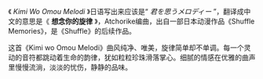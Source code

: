 

《 _Kimi Wo Omou Melodi_ 》日语写出来应该是“ _君を思うメロディー_ ”，翻译成中文的意思是《 **想念你的旋律**
》，Atchorike编曲，出自一部日本动漫作品《Shuffle Memories》，是《Shuffle》的后续作品。

这首《Kimi wo Omou
Melodi》曲风纯净、唯美，旋律简单却不单调。每一个灵动的音符都跳动着生命的韵律，犹如粒粒珍珠滑落掌心。细腻的情感在优雅的曲声里慢慢流淌，淡淡的忧伤，静静的品味。

